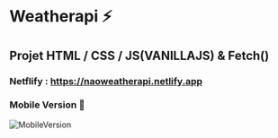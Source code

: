 # Weatherapi ⚡️

## Projet HTML / CSS / JS(VANILLAJS) & Fetch()

### Netflify : https://naoweatherapi.netlify.app

### Mobile Version 📲

![MobileVersion](https://github.com/naodevtech/weatherapi/blob/master/assets/images/mockup.png)
